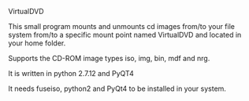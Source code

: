 VirtualDVD

This small program mounts and unmounts cd images from/to your file system
from/to a specific mount point named VirtualDVD and located in your home folder.

Supports the CD-ROM image types iso, img, bin, mdf and nrg.

It is written in python 2.7.12 and PyQT4

It needs fuseiso, python2 and PyQt4 to be installed in your system.
